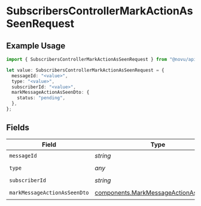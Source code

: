 # SubscribersControllerMarkActionAsSeenRequest

## Example Usage

```typescript
import { SubscribersControllerMarkActionAsSeenRequest } from "@novu/api/models/operations";

let value: SubscribersControllerMarkActionAsSeenRequest = {
  messageId: "<value>",
  type: "<value>",
  subscriberId: "<value>",
  markMessageActionAsSeenDto: {
    status: "pending",
  },
};
```

## Fields

| Field                                                                                          | Type                                                                                           | Required                                                                                       | Description                                                                                    |
| ---------------------------------------------------------------------------------------------- | ---------------------------------------------------------------------------------------------- | ---------------------------------------------------------------------------------------------- | ---------------------------------------------------------------------------------------------- |
| `messageId`                                                                                    | *string*                                                                                       | :heavy_check_mark:                                                                             | N/A                                                                                            |
| `type`                                                                                         | *any*                                                                                          | :heavy_check_mark:                                                                             | N/A                                                                                            |
| `subscriberId`                                                                                 | *string*                                                                                       | :heavy_check_mark:                                                                             | N/A                                                                                            |
| `markMessageActionAsSeenDto`                                                                   | [components.MarkMessageActionAsSeenDto](../../models/components/markmessageactionasseendto.md) | :heavy_check_mark:                                                                             | N/A                                                                                            |